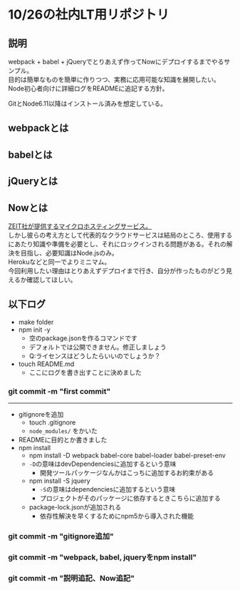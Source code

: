 # 10/26の社内LT用リポジトリ

## 説明
webpack + babel + jQueryでとりあえず作ってNowにデプロイするまでやるサンプル。  
目的は簡単なものを簡単に作りつつ、実務に応用可能な知識を展開したい。  
Node初心者向けに詳細ログをREADMEに追記する方針。

GitとNode6.11以降はインストール済みを想定している。

## webpackとは

## babelとは

## jQueryとは

## Nowとは
[ZEIT社が提供するマイクロホスティングサービス。](https://zeit.co/now#frequently-asked-questions)  
しかし彼らの考え方として代表的なクラウドサービスは結局のところ、使用するにあたり知識や準備を必要とし、それにロックインされる問題がある。それの解決を目指し、必要知識はNode.jsのみ。  
Herokuなどと同一でよりミニマム。  
今回利用したい理由はとりあえずデプロイまで行き、自分が作ったものがどう見えるか確認してほしい。

## 以下ログ

* make folder
* npm init -y
  * 空のpackage.jsonを作るコマンドです
  * デフォルトでは公開できません。修正しましょう
  * Q:ライセンスはどうしたらいいのでしょうか？
* touch README.md
  * ここにログを書き出すことに決めました

### git commit -m "first commit"
___

* gitignoreを追加
  * touch .gitignore
  * `node_modules/` をかいた
* READMEに目的とか書きました
* npm install
  * npm install -D webpack babel-core babel-loader babel-preset-env
  * `-D`の意味はdevDependenciesに追加するという意味
    * 開発ツールパッケージなんかはこっちに追加するお約束がある
  * npm install -S jquery
    * `-S`の意味はdependenciesに追加するという意味
    * プロジェクトがそのパッケージに依存するときこちらに追加する
  * package-lock.jsonが追加される
    * 依存性解決を早くするためにnpm5から導入された機能

### git commit -m "gitignore追加"
### git commit -m "webpack, babel, jqueryをnpm install"
### git commit -m "説明追記、Now追記"